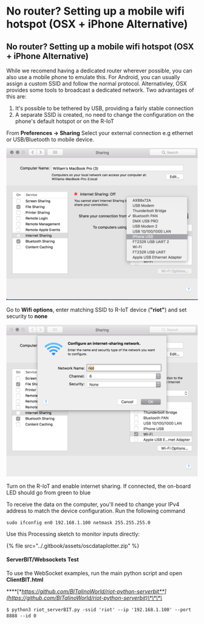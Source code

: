 # No router? Setting up a mobile wifi hotspot \(OSX + iPhone Alternative\)

## No router? Setting up a mobile wifi hotspot \(OSX + iPhone Alternative\)

While we recomend having a dedicated router wherever possible, you can also use a mobile phone to emulate this. For Android, you can usually assign a custom SSID and follow the normal protocol. Alternativley, OSX provides some tools to broadcast a dedicated network. Two advantages of this are:

1. It's possible to be tethered by USB, providing a fairly stable connection
2. A separate SSID is created, no need to change the configuration on the phone's default hotspot or on the R-IoT

From **Preferences -&gt; Sharing** Select your external connection e.g ethernet or USB/Bluetooth to mobile device.

![](../.gitbook/assets/image.png)

Go to **Wifi options**, enter matching SSID to R-IoT device \(**"riot"**\) and set security to **none** 

![](../.gitbook/assets/image%20%281%29.png)

Turn on the R-IoT and enable internet sharing. If connected, the on-board LED should go from green to blue

To receive the data on the computer, you'll need to change your IPv4 address to match the device configuration. Run the following command

```text
sudo ifconfig en0 192.168.1.100 netmask 255.255.255.0
```

Use this Processing sketch to monitor inputs directly:

{% file src="../.gitbook/assets/oscdataplotter.zip" %}

#### ServerBIT/Websockets Test

To use the WebSocket examples, run the main python script and open **ClientBIT.html**

\*\*\*\*[**https://github.com/BITalinoWorld/riot-python-serverbit**](https://github.com/BITalinoWorld/riot-python-serverbit)\*\*\*\*

```text
$ python3 riot_serverBIT.py -ssid 'riot' --ip '192.168.1.100' --port 8888 --id 0
```

